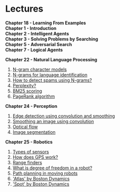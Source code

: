 # Lectures

**Chapter 18 - Learning From Examples**  
**Chapter 1 - Introduction**  
**Chapter 2 - Intelligent Agents**  
**Chapter 3 - Solving Problems by Searching**  
**Chapter 5 - Adversarial Search**  
**Chapter 7 - Logical Agents**  

**Chapter 22 - Natural Language Processing**  
   1. [N-gram character models](https://www.youtube.com/watch?v=BvZDV7MX6UI)
   1. [N-grams for language identification](https://www.youtube.com/watch?v=pusLb-kc0FI)
   1. [How to detect spams using N-grams?](https://www.youtube.com/watch?v=oCv2AKMJz9Q)
   1. [Perplexity?](https://www.youtube.com/watch?v=GkG-P12B4u0)
   1. [BM25 scoring](https://www.youtube.com/watch?v=a3sg6MH8m4k)
   1. [PageRank algorithm](https://www.youtube.com/watch?v=CsvyPNdQAHg)

**Chapter 24 - Perception**      
   1. [Edge detection using convolution and smoothing](https://www.youtube.com/watch?v=lNidFPBAjNM)
   1. [Smoothing an image using convolution](https://www.youtube.com/watch?v=mjh5NIn1yHk)
   1. [Optical flow](https://www.youtube.com/watch?v=T1AePiEFvc0)
   1. [Image segmentation](https://www.youtube.com/watch?v=rFjTP3CaP1U)

**Chapter 25 - Robotics**  
   1. [Types of sensors](https://youtu.be/6mFUiwMHOZ8)
   1. [How does GPS work?](https://youtu.be/9QaDQWA-9fg)
   1. [Range finders](https://youtu.be/wvs5qXfyMIA)
   1. [What is degree of freedom in a robot?]()
   1. [Path planning in moving robots]()
   1. ['Atlas' by Boston Dynamics](https://www.youtube.com/watch?v=rVlhMGQgDkY)
   1. ['Spot' by Boston Dynamics](https://www.youtube.com/watch?v=wlkCQXHEgjA)

